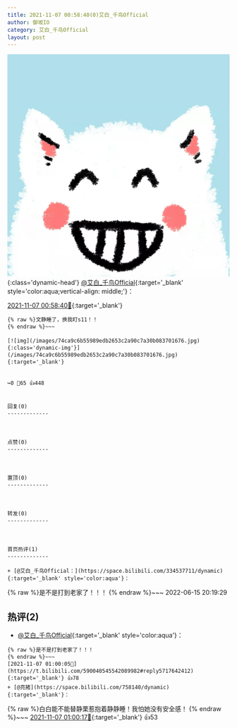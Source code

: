 ```yaml
---
title: 2021-11-07 00:58:40(0)艾白_千鸟Official
author: 御坂IO
category: 艾白_千鸟Official
layout: post
---
```


![img](/images/9ae8b9445fd0665cc014d9080156a45271be73c6.jpg){:class='dynamic-head'}
[@艾白_千鸟Official](https://space.bilibili.com/334537711/dynamic){:target='_blank' style='color:aqua;vertical-align: middle;'}：

[2021-11-07 00:58:40🔗](https://t.bilibili.com/590040545542089982){:target='_blank'}

~~~
{% raw %}文静睡了，换我盯s11！！
{% endraw %}~~~

[![img](/images/74ca9c6b55989edb2653c2a90c7a30b083701676.jpg){:class='dynamic-img'}](/images/74ca9c6b55989edb2653c2a90c7a30b083701676.jpg){:target='_blank'}


↪️0 💬65 👍448


回复(0)
-------------



点赞(0)
-------------



置顶(0)
-------------



转发(0)
-------------



首页热评(1)
-------------

+ [@艾白_千鸟Official：](https://space.bilibili.com/334537711/dynamic){:target='_blank' style='color:aqua'}：
~~~
{% raw %}是不是打到老家了！！！
{% endraw %}~~~
2022-06-15 20:19:29


热评(2)
-------------

+ [@艾白_千鸟Official](https://space.bilibili.com/334537711/dynamic){:target='_blank' style='color:aqua'}：
~~~
{% raw %}是不是打到老家了！！！
{% endraw %}~~~
[2021-11-07 01:00:05🔗](https://t.bilibili.com/590040545542089982#reply5717642412){:target='_blank'} 👍78
+ [@亮猪](https://space.bilibili.com/758140/dynamic){:target='_blank'}：
~~~
{% raw %}白白能不能替静栗惹抱着静静睡！我怕她没有安全感！
{% endraw %}~~~
[2021-11-07 01:00:17🔗](https://t.bilibili.com/590040545542089982#reply5717645458){:target='_blank'} 👍53


